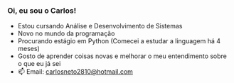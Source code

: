 ### Oi, eu sou o Carlos!

- Estou cursando Análise e Desenvolvimento de Sistemas
- Novo no mundo da programação
- Procurando estágio em Python (Comecei a estudar a linguagem há 4 meses)
- Gosto de aprender coisas novas e melhorar o meu entendimento sobre o que eu já sei
- 📫 Email: carlosneto2810@hotmail.com
 
##
<!-- 
<div>
 <a href="https://www.youtube.com/channel/UC_-uuuZbY0AAt9CViNzvc-Q" target="_blank"><img src="https://img.shields.io/badge/YouTube-FF0000?style=for-the-badge&logo=youtube&logoColor=white" target="_blank"></a> 
  <a href="https://instagram.com/rafaballerini" target="_blank"><img src="https://img.shields.io/badge/-Instagram-%23E4405F?style=for-the-badge&logo=instagram&logoColor=white" target="_blank"></a>
  <a href="https://www.linkedin.com/in/rafaella-ballerini-45875016a" target="_blank"><img src="https://img.shields.io/badge/-LinkedIn-%230077B5?style=for-the-badge&logo=linkedin&logoColor=white" target="_blank"></a>
 <a href="https://discord.gg/wagxzStdcR" target="_blank"><img src="https://img.shields.io/badge/Discord-7289DA?style=for-the-badge&logo=discord&logoColor=white" target="_blank"></a> 
![Snake animation](https://github.com/Carlos-Teofilo/Carlos-Teofilo/blob/output/github-contribution-grid-snake.svg)

  <a href = "mailto:carlosneto2810@gmail.com"><img src="https://img.shields.io/badge/-Gmail-%23333?style=for-the-badge&logo=Gmail&logoColor=white" target="_blank"></a>
</div>
 -->
 
